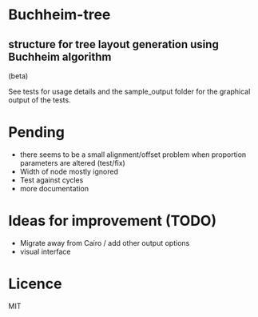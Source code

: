 # Buchheim-tree

## structure for tree layout generation using Buchheim algorithm 

(beta)

See tests for usage details and the sample_output folder for the graphical output of the tests.

# Pending

- there seems to be a small alignment/offset problem when proportion parameters are altered (test/fix)
- Width of node mostly ignored
- Test against cycles
- more documentation


# Ideas for improvement (TODO)

- Migrate away from Cairo / add other output options
- visual interface


# Licence
 
 MIT
